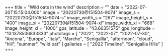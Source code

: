 +++
title = "Wild oats in the wind"
description = ""
date = "2022-07-30T15:15:04.000"
image = "20220730@151504-9074"
image_s = "20220730@151504-9074-s"
image_width_s = "267"
image_height_s = "400"
image_xl = "20220730@151504-9074-xl"
image_width_xl = "668"
image_height_xl = "1000"
gps_latitude = "43.66351575"
gps_longitude = "13.1378506833333"
phototags = [ "2022", "2022-07", "2022-07-30", "Ancona", "Europe", "Italy", "Marche", "Senigallia", "afternoon", "cloud", "hill", "summer", "wild oat" ]
galleries = [ "2022 Timeline", "Senigallia Hills" ]
+++
